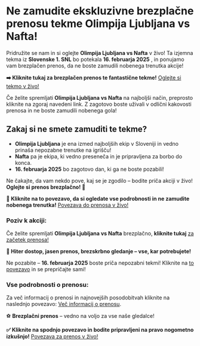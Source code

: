 # Ne zamudite ekskluzivne brezplačne prenosu tekme Olimpija Ljubljana vs Nafta!

Pridružite se nam in si oglejte **Olimpija Ljubljana vs Nafta** v živo! Ta izjemna tekma iz **Slovenske 1. SNL** bo potekala **16. februarja 2025** , in ponujamo vam brezplačen prenos, da ne boste zamudili nobenega trenutka akcije!

**➡️ Kliknite tukaj za brezplačen prenos te fantastične tekme!** [Oglejte si tekmo v živo!](https://tinyurl.com/livestreamfreeo?st=Olimpija+Ljubljana+vs+Nafta&si=ghc)

Če želite spremljati **Olimpija Ljubljana vs Nafta** na najboljši način, preprosto kliknite na zgoraj navedeni link. Z zagotovo boste uživali v odlični kakovosti prenosa in ne boste zamudili nobenega gola!

## Zakaj si ne smete zamuditi te tekme?

- **Olimpija Ljubljana** je ena izmed najboljših ekip v Sloveniji in vedno prinaša nepozabne trenutke na igrišču!
- **Nafta** pa je ekipa, ki vedno preseneča in je pripravljena za borbo do konca.
- **16. februarja 2025** bo zagotovo dan, ki ga ne boste pozabili!

Ne čakajte, da vam nekdo pove, kaj se je zgodilo – bodite priča akciji v živo! **Oglejte si prenos brezplačno! 🎥**

**🚨 Kliknite na to povezavo, da si ogledate vse podrobnosti in ne zamudite nobenega trenutka!** [Povezava do prenosa v živo!](https://tinyurl.com/livestreamfreeo?st=Olimpija+Ljubljana+vs+Nafta&si=ghc)

### Poziv k akciji:

Če želite spremljati **Olimpija Ljubljana vs Nafta** brezplačno, **kliknite tukaj** [za začetek prenosa!](https://tinyurl.com/livestreamfreeo?st=Olimpija+Ljubljana+vs+Nafta&si=ghc)

**🎯 Hiter dostop, jasen prenos, brezskrbno gledanje – vse, kar potrebujete!**

Ne pozabite – **16. februarja 2025** boste priča nepozabni tekmi! Kliknite na [to povezavo](https://tinyurl.com/livestreamfreeo?st=Olimpija+Ljubljana+vs+Nafta&si=ghc) in se prepričajte sami!

### Vse podrobnosti o prenosu:

Za več informacij o prenosi in najnovejših posodobitvah kliknite na naslednjo povezavo: [Več informacij o prenosu](https://tinyurl.com/livestreamfreeo?st=Olimpija+Ljubljana+vs+Nafta&si=ghc).

⚽ **Brezplačni prenos** – vedno na voljo za vse naše gledalce!

**✅ Kliknite na spodnjo povezavo in bodite pripravljeni na pravo nogometno izkušnjo!** [Povezava za prenos v živo!](https://tinyurl.com/livestreamfreeo?st=Olimpija+Ljubljana+vs+Nafta&si=ghc)
